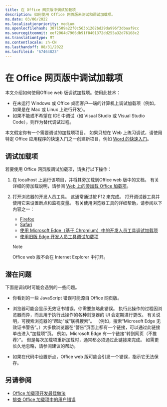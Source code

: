 ```yaml
---
title: 在 Office 网页版中调试加载项
description: 如何使用 Office 网页版来测试和调试加载项。
ms.date: 03/06/2022
ms.localizationpriority: medium
ms.openlocfilehash: 3071509a22f0c563b1202bd29da996f3dbaaf9cc
ms.sourcegitcommit: eef2064d7966db91f8401372dd255a32d76168c2
ms.translationtype: MT
ms.contentlocale: zh-CN
ms.lasthandoff: 08/31/2022
ms.locfileid: "67464823"
---
```

# <a name="debug-add-ins-in-office-on-the-web"></a>在 Office 网页版中调试加载项

本文介绍如何使用Office web 版调试加载项。使用此技术：

- 在未运行 Windows 或 Office 桌面客户&mdash;端的计算机上调试加载项（例如，如果是在 Mac 或 Linux 上进行开发）。
- 如果不能或不希望在 IDE 中调试（如 Visual Studio 或 Visual Studio Code），则作为替代调试过程。

本文假定你有一个需要调试的加载项项目。 如果只想在 Web 上练习调试，请使用特定 Office 应用程序的快速入门之一创建新项目，例如 [Word 的快速入门](../quickstarts/word-quickstart.md)。

## <a name="debug-your-add-in"></a>调试加载项

若要使用 Office 网页版调试加载项，请执行以下操作：

1. 在 localhost 上运行该项目，并将其旁加载到Office web 版中的文档。 有关详细的旁加载说明，请参阅 [Web 上的旁加载 Office 加载项](sideload-office-add-ins-for-testing.md#sideload-an-office-add-in-in-office-on-the-web-manually)。

2. 打开浏览器的开发人员工具。 这通常通过按 F12 来完成。 打开调试器工具并使用它来设置断点和监视变量。 有关使用浏览器工具的详细帮助，请参阅以下内容之一：

   - [Firefox](https://firefox-source-docs.mozilla.org/devtools-user/index.html)
   - [Safari](https://support.apple.com/guide/safari/use-the-developer-tools-in-the-develop-menu-sfri20948/mac)
   - [使用 Microsoft Edge（基于 Chromium）中的开发人员工具调试加载项](debug-add-ins-using-devtools-edge-chromium.md)
   - [使用旧版 Edge 开发人员工具调试加载项](debug-add-ins-using-devtools-edge-legacy.md)

   > [!NOTE]
   > Office web 版不会在 Internet Explorer 中打开。

## <a name="potential-issues"></a>潜在问题

下面是调试时可能会遇到的一些问题。

- 你看到的一些 JavaScript 错误可能源自 Office 网页版。

- 浏览器可能会显示无效证书错误，你需要忽略此错误。 执行此操作的过程因浏览器而异，而且用于执行此操作的各种浏览器的 UI 会定期进行更改。 有关说明，可搜索浏览器的“帮助”或“联机搜索”。 （例如，搜索“Microsoft Edge 无效证书警告”。）大多数浏览器在“警告”页面上都有一个链接，可以通过此链接单击进入“加载项”页。 例如，Microsoft Edge 有一个链接“转到网页（不推荐）”。 但是每次加载项重新加载时，通常都必须通过此链接来完成。 如需更长久地忽略，请参阅建议的帮助。

- 如果在代码中设置断点，Office web 版可能会引发一个错误，指示它无法保存。

## <a name="see-also"></a>另请参阅

- [Office 加载项开发最佳做法](../concepts/add-in-development-best-practices.md)
- [排查 Office 加载项中的用户错误](testing-and-troubleshooting.md)
